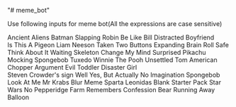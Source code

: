 "# meme_bot" 

Use following inputs for meme bot(All the expressions are case sensitive) 

Ancient Aliens
Batman Slapping Robin 
Be Like Bill 
Distracted Boyfriend                   
Is This A Pigeon 
Liam Neeson Taken 
Two Buttons
Expanding Brain 
Roll Safe Think About It 
Waiting Skeleton
Change My Mind
Surprised Pikachu 
Mocking Spongebob 
Tuxedo Winnie The Pooh 
Unsettled Tom 
American Chopper Argument 
Evil Toddler 
Disaster Girl  
Steven Crowder's sign 
Well Yes, But Actually No 
Imagination Spongebob 
Look At Me
Mr Krabs Blur Meme 
Sparta Leonidas
Blank Starter Pack
Star Wars No 
Pepperidge Farm Remembers 
Confession Bear 
Running Away Balloon 
